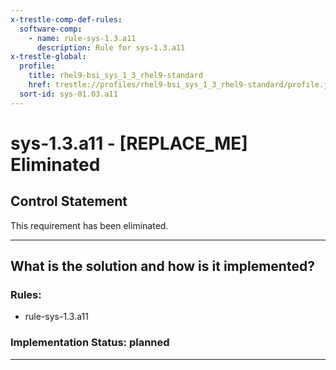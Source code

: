 ```yaml
---
x-trestle-comp-def-rules:
  software-comp:
    - name: rule-sys-1.3.a11
      description: Rule for sys-1.3.a11
x-trestle-global:
  profile:
    title: rhel9-bsi_sys_1_3_rhel9-standard
    href: trestle://profiles/rhel9-bsi_sys_1_3_rhel9-standard/profile.json
  sort-id: sys-01.03.a11
---
```


# sys-1.3.a11 - \[REPLACE_ME\] Eliminated

## Control Statement

This requirement has been eliminated.

______________________________________________________________________

## What is the solution and how is it implemented?

<!-- For implementation status enter one of: implemented, partial, planned, alternative, not-applicable -->

<!-- Note that the list of rules under ### Rules: is read-only and changes will not be captured after assembly to JSON -->

<!-- Add control implementation description here for control: sys-1.3.a11 -->

### Rules:

  - rule-sys-1.3.a11

### Implementation Status: planned

______________________________________________________________________
